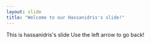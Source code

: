 ```yaml
---
layout: slide
title: "Welcome to our Hassanidris's slide!"
---
```

This is hassanidris's slide
Use the left arrow to go back!
